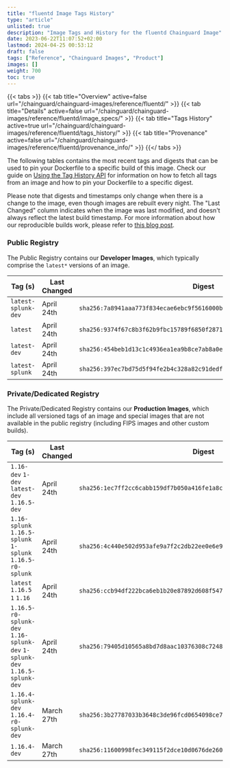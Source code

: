 ```yaml
---
title: "fluentd Image Tags History"
type: "article"
unlisted: true
description: "Image Tags and History for the fluentd Chainguard Image"
date: 2023-06-22T11:07:52+02:00
lastmod: 2024-04-25 00:53:12
draft: false
tags: ["Reference", "Chainguard Images", "Product"]
images: []
weight: 700
toc: true
---
```


{{< tabs >}}
{{< tab title="Overview" active=false url="/chainguard/chainguard-images/reference/fluentd/" >}}
{{< tab title="Details" active=false url="/chainguard/chainguard-images/reference/fluentd/image_specs/" >}}
{{< tab title="Tags History" active=true url="/chainguard/chainguard-images/reference/fluentd/tags_history/" >}}
{{< tab title="Provenance" active=false url="/chainguard/chainguard-images/reference/fluentd/provenance_info/" >}}
{{</ tabs >}}

The following tables contains the most recent tags and digests that can be used to pin your Dockerfile to a specific build of this image. Check our guide on [Using the Tag History API](/chainguard/chainguard-images/using-the-tag-history-api/) for information on how to fetch all tags from an image and how to pin your Dockerfile to a specific digest.

Please note that digests and timestamps only change when there is a change to the image, even though images are rebuilt every night. The "Last Changed" column indicates when the image was last modified, and doesn't always reflect the latest build timestamp. For more information about how our reproducible builds work, please refer to [this blog post](https://www.chainguard.dev/unchained/reproducing-chainguards-reproducible-image-builds).

### Public Registry
The Public Registry contains our **Developer Images**, which typically comprise the `latest*` versions of an image.

| Tag (s)              | Last Changed | Digest                                                                    |
|----------------------|--------------|---------------------------------------------------------------------------|
|  `latest-splunk-dev` | April 24th   | `sha256:7a8941aaa773f834ecae6ebc9f5616000bd6ee773e512629e75a7aacdf1bd35c` |
|  `latest`            | April 24th   | `sha256:9374f67c8b3f62b9fbc15789f6850f2871473705e229cb6f7ce8100df198456a` |
|  `latest-dev`        | April 24th   | `sha256:454beb1d13c1c4936ea1ea9b8ce7ab8a0e0cd4e046e865bab8e7bc6322327c46` |
|  `latest-splunk`     | April 24th   | `sha256:397ec7bd75d5f94fe2b4c328a82c91dedf2b213698547aafe0484d677d5b7b57` |


### Private/Dedicated Registry
The Private/Dedicated Registry contains our **Production Images**, which include all versioned tags of an image and special images that are not available in the public registry (including FIPS images and other custom builds).

| Tag (s)                                                                      | Last Changed | Digest                                                                    |
|------------------------------------------------------------------------------|--------------|---------------------------------------------------------------------------|
|  `1.16-dev` `1-dev` `latest-dev` `1.16.5-dev`                                | April 24th   | `sha256:1ec7ff2cc6cabb159df7b050a416fe1a8c9d5c6d052d409062bd7f9c4b6ac897` |
|  `1.16-splunk` `1.16.5-splunk` `1-splunk` `1.16.5-r0-splunk`                 | April 24th   | `sha256:4c440e502d953afe9a7f2c2db22ee0e6e9507be5ff334231b040e5186af98bfa` |
|  `latest` `1.16.5` `1` `1.16`                                                | April 24th   | `sha256:ccb94df222bca6eb1b20e87892d608f5470479296615078cbe3a83548c672b5a` |
|  `1.16.5-r0-splunk-dev` `1.16-splunk-dev` `1-splunk-dev` `1.16.5-splunk-dev` | April 24th   | `sha256:79405d10565a8bd7d8aac10376308c7248a473e1fcd63c185f7df573d45824fb` |
|  `1.16.4-splunk-dev` `1.16.4-r0-splunk-dev`                                  | March 27th   | `sha256:3b27787033b3648c3de96fcd0654098ce79a13f43b2ad6d7dc4f80f2d2db32ba` |
|  `1.16.4-dev`                                                                | March 27th   | `sha256:11600998fec349115f2dce10d0676de2604ee2cfe9e5d9af79d99dd0d19a1a1a` |

